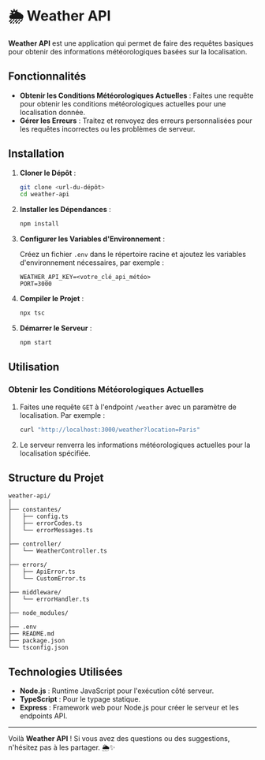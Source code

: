 # 🌦️ Weather API

**Weather API** est une application qui permet de faire des requêtes basiques pour obtenir des informations météorologiques basées sur la localisation.

## Fonctionnalités

- **Obtenir les Conditions Météorologiques Actuelles** : Faites une requête pour obtenir les conditions météorologiques actuelles pour une localisation donnée.
- **Gérer les Erreurs** : Traitez et renvoyez des erreurs personnalisées pour les requêtes incorrectes ou les problèmes de serveur.

## Installation

1. **Cloner le Dépôt** :

   ```bash
   git clone <url-du-dépôt>
   cd weather-api
   ```

2. **Installer les Dépendances** :

   ```bash
   npm install
   ```

3. **Configurer les Variables d'Environnement** :

   Créez un fichier `.env` dans le répertoire racine et ajoutez les variables d'environnement nécessaires, par exemple :

   ```plaintext
   WEATHER_API_KEY=<votre_clé_api_météo>
   PORT=3000
   ```

4. **Compiler le Projet** :

   ```bash
   npx tsc
   ```

5. **Démarrer le Serveur** :

   ```bash
   npm start
   ```

## Utilisation

### Obtenir les Conditions Météorologiques Actuelles

1. Faites une requête `GET` à l'endpoint `/weather` avec un paramètre de localisation. Par exemple :

   ```bash
   curl "http://localhost:3000/weather?location=Paris"
   ```

2. Le serveur renverra les informations météorologiques actuelles pour la localisation spécifiée.

## Structure du Projet

```plaintext
weather-api/
│
├── constantes/
│   ├── config.ts
│   ├── errorCodes.ts
│   └── errorMessages.ts
│
├── controller/
│   └── WeatherController.ts
│
├── errors/
│   ├── ApiError.ts
│   └── CustomError.ts
│
├── middleware/
│   └── errorHandler.ts
│
├── node_modules/
│
├── .env
├── README.md
├── package.json
└── tsconfig.json
```

## Technologies Utilisées

- **Node.js** : Runtime JavaScript pour l'exécution côté serveur.
- **TypeScript** : Pour le typage statique.
- **Express** : Framework web pour Node.js pour créer le serveur et les endpoints API.

---

Voilà **Weather API** ! Si vous avez des questions ou des suggestions, n'hésitez pas à les partager. 🌦️✨
